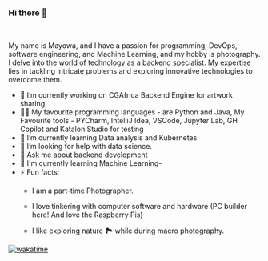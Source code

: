 ### Hi there 👋




<br />

My name is Mayowa, and I have a passion for programming, DevOps, software engineering, and Machine Learning, and my hobby is photography. I delve into the world of technology as a backend specialist. My expertise lies in tackling intricate problems and exploring innovative technologies to overcome them.


- 🔭 I’m currently working on CGAfrica Backend Engine for artwork sharing.
- 🧑‍💻 My favourite programming languages - are Python and Java, My Favourite tools - PYCharm, IntelliJ Idea, VSCode, Jupyter Lab, GH Copilot and Katalon Studio for testing
- 🌱 I’m currently learning Data analysis and Kubernetes
- 🤔 I’m looking for help with data science.
- 💬 Ask me about backend development 
- 📙 I'm currently learning Machine Learning-
- ⚡ Fun facts:
  -   I am a part-time Photographer. 
  -   I love tinkering with computer software and hardware (PC builder here! And love the Raspberry Pis)

  -   I like exploring nature 🏞 while during macro photography.
 
[![wakatime](https://wakatime.com/badge/user/43d0277f-f895-445c-b306-92590f6f77d2.svg)](https://wakatime.com/@43d0277f-f895-445c-b306-92590f6f77d2)


